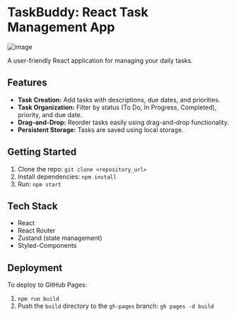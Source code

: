 # TaskBuddy: React Task Management App

![image](https://github.com/user-attachments/assets/7dba2d6b-9c9b-481d-9aab-b3d932c4f5c8)


A user-friendly React application for managing your daily tasks.

## Features

* **Task Creation:** Add tasks with descriptions, due dates, and priorities.
* **Task Organization:** Filter by status (To Do, In Progress, Completed), priority, and due date.
* **Drag-and-Drop:** Reorder tasks easily using drag-and-drop functionality.
* **Persistent Storage:** Tasks are saved using local storage.

## Getting Started

1. Clone the repo: `git clone <repository_url>`
2. Install dependencies: `npm install`
3. Run: `npm start`

## Tech Stack

* React
* React Router
* Zustand (state management)
* Styled-Components


## Deployment

To deploy to GitHub Pages:

1.  `npm run build`
2.  Push the `build` directory to the `gh-pages` branch:  `gh pages -d build`



